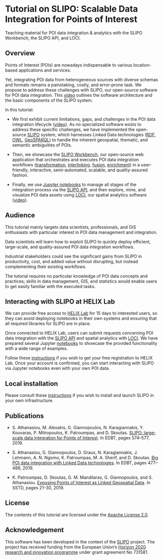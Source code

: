 # Tutorial on SLIPO: Scalable Data Integration for Points of Interest

Teaching material for POI data integration &amp; analytics with the SLIPO Workbench, the SLIPO API, and LOCI.

## Overview

Points of Interest (POIs) are nowadays indispensable to various location-based applications and services. 

Yet, integrating POI data from heterogeneous sources with diverse schemas and formats remains a painstaking, costly, and error-prone task. We propose to address these challenges with SLIPO, our open-source software for POI data integration.  This [video](https://drive.google.com/file/d/1fd2WCK8Nj0WDghfwjw70fn4_hV4nG0hp/view?usp=sharing) outlines the software architecture and the basic components of the SLIPO system.

In this tutorial:

- We first exhibit current limitations, gaps, and challenges in the POI data integration lifecycle ([video](https://drive.google.com/file/d/18LdZByaKAETzHPdfA0zXieZl9stTcd2l/view?usp=sharing)). As no specialized software exists to address these specific challenges, we have implemented the open-source [SLIPO](https://github.com/SLIPO-EU/) system, which harnesses Linked Data technologies ([RDF](https://www.w3.org/RDF/), [OWL](https://www.w3.org/OWL/), [GeoSPARQL](https://www.opengeospatial.org/standards/geosparql)) to handle the inherent geospatial, thematic, and semantic ambiguities of POIs.

- Then, we showcase the [SLIPO Workbench](https://github.com/SLIPO-EU/workbench), our open-source web application that orchestrates and executes POI data integration workflows ([transformation](https://github.com/SLIPO-EU/TripleGeo), [interlinking](https://github.com/SLIPO-EU/LIMES), [fusion](https://github.com/SLIPO-EU/FAGI), [enrichment](https://github.com/SLIPO-EU/deer)) in a user-friendly, interactive, semi-automated, scalable, and quality-assured fashion. 

- Finally, we use [Jupyter notebooks](notebooks) to manage all stages of the integration process via the [SLIPO API](https://app.dev.slipo.eu/docs/webapp-api/index.html), and then explore, mine, and visualize POI data assets using [LOCI](https://github.com/SLIPO-EU/loci), our spatial analytics software ([video](https://drive.google.com/file/d/1dVRjuGc_4CoB6UTMabd0gUwUvy68g_lo/view?usp=sharing)).

## Audience

This tutorial mainly targets data scientists, professionals, and GIS enthusiasts with particular interest in POI data management and integration.

Data scientists will learn how to exploit SLIPO to quickly deploy efficient, large-scale, and quality-assured POI data integration workflows. 

Industrial stakeholders could see the significant gains from SLIPO in productivity, cost, and added value without disrupting, but instead complementing their existing workflows.

The tutorial requires no particular knowledge of POI data concepts and practices; skills in data management, GIS, and statistics would enable users to get easily familiar with the executed tasks.


## Interacting with SLIPO at HELIX Lab

We can provide free access to [HELIX Lab](https://lab.hellenicdataservice.gr/) for 15 days to interested users, so they can avoid deploying notebooks in their own systems and ensuring that all required libraries for SLIPO are in place. 

Once connected to HELIX Lab, users can submit requests concerning POI data integration with the [SLIPO API](https://app.dev.slipo.eu/docs/webapp-api/index.html) and spatial analytics with [LOCI](https://github.com/SLIPO-EU/loci). We have prepared several Jupyter [notebooks](notebooks) to showcase the provided functionality with a wide range of examples.

Follow these [instructions](https://drive.google.com/file/d/1dIoz97eBScDDx9P0aMh7chIbmqJxJwBa/view?usp=sharing) if you wish to get your free registration to HELIX Lab. Once your account is confirmed, you can start interacting with SLIPO via Jupyter notebooks even with your own POI data.

## Local installation

Please consult these [instructions](https://github.com/SLIPO-EU/workbench/blob/master/INSTALL.md) if you wish to install and launch SLIPO in your own infrastructure.


## Publications

- S. Athanasiou, M. Alexakis, G. Giannopoulos, N. Karagiannakis, Y. Kouvaras, P. Mitropoulos, K. Patroumpas, and D. Skoutas. [SLIPO: large-scale data integration for Points of Interest](https://openproceedings.org/2019/conf/edbt/EDBT19_paper_280.pdf). In EDBT, pages 574–577, 2019.

- S. Athanasiou, G. Giannopoulos, D. Graux, N. Karagiannakis, J. Lehmann, A. N. Ngomo, K. Patroumpas, M. A. Sherif, and D. Skoutas. [Big POI data integration with Linked Data technologies](https://openproceedings.org/2019/conf/edbt/EDBT19_paper_377.pdf). In EDBT, pages 477–488, 2019.

- K. Patroumpas, D. Skoutas, G. M. Mandilaras, G. Giannopoulos, and S. Athanasiou. [Exposing Points of Interest as Linked Geospatial Data](https://dl.acm.org/doi/10.1145/3340964.3340976). In SSTD, pages 21–30, 2019.

## License

The contents of this tutorial are licensed under the [Apache License 2.0](https://github.com/smartdatalake/simsearch/blob/master/LICENSE).

## Acknowledgement

This software has been developed in the context of the [SLIPO](http://slipo.eu/) project. The project has received funding from the European Union’s [Horizon 2020 research and innovation programme](https://ec.europa.eu/programmes/horizon2020/en) under grant agreement No 731581.

